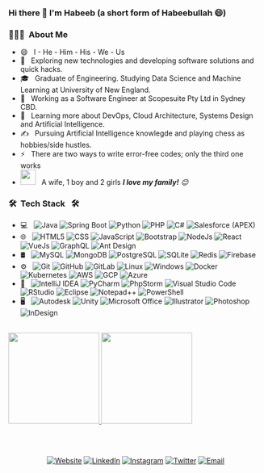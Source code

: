 ### Hi there 👋 I'm Habeeb (a short form of Habeebullah 😄)

<h3> 👨🏻‍💻 &nbsp;About Me </h3>

- 😄 &nbsp; I - He - Him - His - We - Us
- 🤔 &nbsp; Exploring new technologies and developing software solutions and quick hacks.
- 🎓 &nbsp; Graduate of Engineering. Studying Data Science and Machine Learning at University of New England.
- 💼 &nbsp; Working as a Software Engineer at Scopesuite Pty Ltd in Sydney CBD.
- 🌱 &nbsp; Learning more about DevOps, Cloud Architecture, Systems Design and Artificial Intelligence.
- ✍️ &nbsp; Pursuing Artificial Intelligence knowlegde and playing chess as hobbies/side hustles.
- ⚡ &nbsp; There are two ways to write error-free codes; only the third one works
- <img src="https://media.giphy.com/media/LnQjpWaON8nhr21vNW/giphy.gif" width="30"> &nbsp; A wife, 1 boy and 2 girls <em><b>I love my family!</b> 😊</em>

<h3> 🛠 &nbsp;Tech Stack &nbsp; 🛠</h3>

- 💻 &nbsp;
  ![Java](https://img.shields.io/badge/-Java-333333?style=flat&logo=Java)
  ![Spring Boot](https://img.shields.io/badge/-Spring%20Boot-333333?style=flat&logo=Spring)
  ![Python](https://img.shields.io/badge/-Python-333333?style=flat&logo=python)
  ![PHP](https://img.shields.io/badge/-PHP-333333?style=flat&logo=PHP&logoColor=777BB4)
  ![C#](https://img.shields.io/badge/-C#-333333?style=flat&logo=C-Sharp&logoColor=00599C)
  ![Salesforce (APEX)](https://img.shields.io/badge/-APEX-333333?style=flat&logo=Salesforce&logoColor=276DC3)
- 🌐 &nbsp;
  ![HTML5](https://img.shields.io/badge/-HTML5-333333?style=flat&logo=HTML5)
  ![CSS](https://img.shields.io/badge/-CSS-333333?style=flat&logo=CSS3&logoColor=1572B6)
  ![JavaScript](https://img.shields.io/badge/-JavaScript-333333?style=flat&logo=javascript)
  ![Bootstrap](https://img.shields.io/badge/-Bootstrap-333333?style=flat&logo=bootstrap&logoColor=563D7C)
  ![NodeJs](https://img.shields.io/badge/-NodeJs-333333?style=flat&logo=node.js)
  ![React](https://img.shields.io/badge/-React-333333?style=flat&logo=react)
  ![VueJs](https://img.shields.io/badge/-VueJs-333333?style=flat&logo=Vue.js) 
  ![GraphQL](https://img.shields.io/badge/-GraphQL-333333?style=flat&logo=GraphQL&logoColor=E10098)
  ![Ant Design](https://img.shields.io/badge/-Ant%20Design-333333?style=flat&logo=ant-design&logoColor=0170FE)
- 🛢 &nbsp;
  ![MySQL](https://img.shields.io/badge/-MySQL-333333?style=flat&logo=mysql)
  ![MongoDB](https://img.shields.io/badge/-MongoDB-333333?style=flat&logo=mongodb)
  ![PostgreSQL](https://img.shields.io/badge/-PostgreSQL-333333?style=flat&logo=PostgreSQL&logoColor=336791)
  ![SQLite](https://img.shields.io/badge/-SQLite-333333?style=flat&logo=SQLite&logoColor=003B57)
  ![Redis](https://img.shields.io/badge/-Redis-333333?style=flat&logo=Redis)
  ![Firebase](https://img.shields.io/badge/-Firebase-333333?style=flat&logo=Firebase)
- ⚙️ &nbsp;
  ![Git](https://img.shields.io/badge/-Git-333333?style=flat&logo=git)
  ![GitHub](https://img.shields.io/badge/-GitHub-333333?style=flat&logo=github)
  ![GitLab](https://img.shields.io/badge/-GitLab-333333?style=flat&logo=GitLab&logoColor=FCA121)
  ![Linux](https://img.shields.io/badge/-Linux-333333?style=flat&logo=Linux)
  ![Windows](https://img.shields.io/badge/-Windows-333333?style=flat&logo=Windows&logoColor=0078D6)
  ![Docker](https://img.shields.io/badge/-Docker-333333?style=flat&logo=Docker)
  ![Kubernetes](https://img.shields.io/badge/-Kubernetes-333333?style=flat&logo=Kubernetes)
  ![AWS](https://img.shields.io/badge/-AWS-333333?style=flat&logo=Amazon-AWS)
  ![GCP](https://img.shields.io/badge/-GCP-333333?style=flat&logo=Google-Cloud)
  ![Azure](https://img.shields.io/badge/-Azure-333333?style=flat&logo=Microsoft-Azure)
- 🔧 &nbsp;
  ![IntelliJ IDEA](https://img.shields.io/badge/-IntelliJ%20IDEA-444444?style=flat&logo=IntelliJ-IDEA)
  ![PyCharm](https://img.shields.io/badge/-PyCharm-333333?style=flat&logo=PyCharm)
  ![PhpStorm](https://img.shields.io/badge/-PhpStorm-333333?style=flat&logo=PhpStorm)
  ![Visual Studio Code](https://img.shields.io/badge/-Visual%20Studio%20Code-333333?style=flat&logo=visual-studio-code&logoColor=007ACC)
  ![RStudio](https://img.shields.io/badge/-RStudio-333333?style=flat&logo=rstudio)
  ![Eclipse](https://img.shields.io/badge/-Eclipse-333333?style=flat&logo=eclipse-ide)
  ![Notepad++](https://img.shields.io/badge/-Notepad++-333333?style=flat&logo=Notepad%2B%2B&logoColor=90E59A)
  ![PowerShell](https://img.shields.io/badge/-PowerShell-333333?style=flat&logo=PowerShell&logoColor=5391FE)
- 🖥 &nbsp;
  ![Autodesk](https://img.shields.io/badge/-Autodesk-333333?style=flat&logo=Autodesk)
  ![Unity](https://img.shields.io/badge/-Unity-333333?style=flat&logo=Unity)
  ![Microsoft Office](https://img.shields.io/badge/-Microsoft%20Office-333333?style=flat&logo=Microsoft-Office&logoColor=D83B01)
  ![Illustrator](https://img.shields.io/badge/-Illustrator-333333?style=flat&logo=adobe-illustrator)
  ![Photoshop](https://img.shields.io/badge/-Photoshop-333333?style=flat&logo=adobe-photoshop)
  ![InDesign](https://img.shields.io/badge/-InDesign-333333?style=flat&logo=adobe-indesign)

<br/>

<a href="https://github.com/HabeebCycle">
  <img height="180em" src="https://github-readme-stats.vercel.app/api?username=HabeebCycle&theme=buefy&show_icons=true" />
  <img height="180em" src="https://github-readme-stats.vercel.app/api/top-langs/?username=HabeebCycle&theme=buefy&layout=compact" />
</a>

<br/><br/>

<p align="center">
<a href="https://www.habeebcycle.com/"><img alt="Website" src="https://img.shields.io/badge/Website-www.habeebcycle.com-blue?style=flat-square&logo=google-chrome"></a>
<a href="https://www.linkedin.com/in/habeeb-okunade-229ba3144/"><img alt="LinkedIn" src="https://img.shields.io/badge/LinkedIn-Habeeb%20Okunade-blue?style=flat-square&logo=linkedin"></a>
<a href="https://www.instagram.com/habeebcycle/"><img alt="Instagram" src="https://img.shields.io/badge/Instagram-@HabeebCycle-blue?style=flat-square&logo=instagram"></a>
<a href="https://www.twitter.com/habeebcycle/"><img alt="Twitter" src="https://img.shields.io/badge/Twitter-@HabeebCycle-blue?style=flat-square&logo=twitter"></a>
<a href="mailto:habeeb.okunade@yahoo.com"><img alt="Email" src="https://img.shields.io/badge/Email-habeeb.okunade@yahoo.com-blue?style=flat-square&logo=yahoo"></a>
</p>
